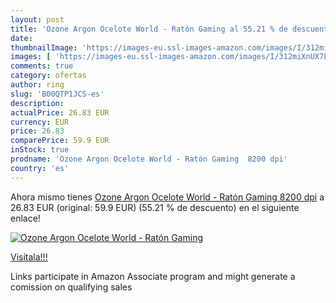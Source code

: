 ```yaml
---
layout: post
title: 'Ozone Argon Ocelote World - Ratón Gaming al 55.21 % de descuento'
date: 
thumbnailImage: 'https://images-eu.ssl-images-amazon.com/images/I/312miXnUX7L._SL200_.jpg'
images: [ 'https://images-eu.ssl-images-amazon.com/images/I/312miXnUX7L._SL200_.jpg' ]
comments: true
category: ofertas
author: ring
slug: 'B00QTP1JCS-es'
description:
actualPrice: 26.83 EUR
currency: EUR
price: 26.83
comparePrice: 59.9 EUR
inStock: true
prodname: 'Ozone Argon Ocelote World - Ratón Gaming  8200 dpi'
country: 'es'
---
```


Ahora mismo tienes [Ozone Argon Ocelote World - Ratón Gaming  8200 dpi](https://www.amazon.es/dp/B00QTP1JCS/?tag=tolees-21) a 26.83 EUR (original: 59.9 EUR) (55.21 %  de descuento) en el siguiente enlace!

[![Ozone Argon Ocelote World - Ratón Gaming](https://images-eu.ssl-images-amazon.com/images/I/312miXnUX7L._SL200_.jpg)](https://www.amazon.es/dp/B00QTP1JCS/?tag=tolees-21)

[Visítala!!!](https://www.amazon.es/dp/B00QTP1JCS/?tag=tolees-21)

Links participate in Amazon Associate program and might generate a comission on qualifying sales
